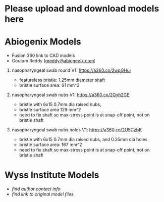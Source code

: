 # Please upload and download models here

# Abiogenix Models
- Fusion 360 link to CAD models
- Goutam Reddy (greddy@abiogenix.com)

1) nasopharyngeal swab round V1:  https://a360.co/2wpGHui
   - featureless bristle: 1.25mm diameter shaft
   - bristle surface area: 61 mm^2

2) nasopharyngeal swab nubs V1:  https://a360.co/2Qyh2GE
   - bristle with 6x15 0.7mm dia raised nubs,
   - bristle surface area 129 mm^2
   - need to fix shaft so max-stress point is at snap-off point, not on bristle shaft
   
3) nasopharyngeal swab nubs holes V1: https://a360.co/2U5CzbK
   - bristle with 6x15 0.7mm dia raised nubs, and 0.35mm dia holes
   - bristle surface area: 167 mm^2
   - need to fix shaft so max-stress point is at snap-off point, not on bristle shaft


# Wyss Institute Models
- *find author contact info*
- *find link to original model files*
